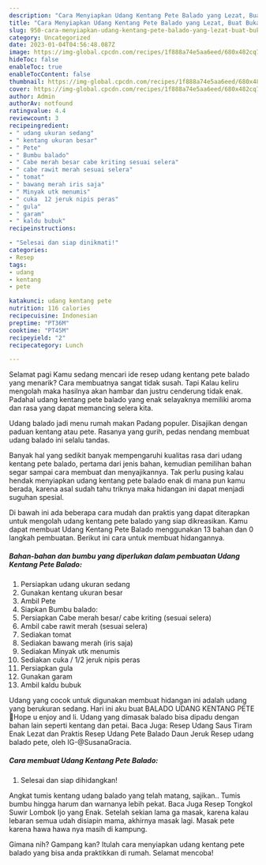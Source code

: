 ```yaml
---
description: "Cara Menyiapkan Udang Kentang Pete Balado yang Lezat, Buat Buka Puasa}"
title: "Cara Menyiapkan Udang Kentang Pete Balado yang Lezat, Buat Buka Puasa}"
slug: 950-cara-menyiapkan-udang-kentang-pete-balado-yang-lezat-buat-buka-puasa
category: Uncategorized
date: 2023-01-04T04:56:48.087Z
image: https://img-global.cpcdn.com/recipes/1f888a74e5aa6eed/680x482cq70/udang-kentang-pete-balado-foto-resep-utama.jpg
hideToc: false
enableToc: true
enableTocContent: false
thumbnail: https://img-global.cpcdn.com/recipes/1f888a74e5aa6eed/680x482cq70/udang-kentang-pete-balado-foto-resep-utama.jpg
cover: https://img-global.cpcdn.com/recipes/1f888a74e5aa6eed/680x482cq70/udang-kentang-pete-balado-foto-resep-utama.jpg
author: Admin
authorAv: notfound
ratingvalue: 4.4
reviewcount: 3
recipeingredient:
- " udang ukuran sedang"
- " kentang ukuran besar"
- " Pete"
- " Bumbu balado"
- " Cabe merah besar cabe kriting sesuai selera"
- " cabe rawit merah sesuai selera"
- " tomat"
- " bawang merah iris saja"
- " Minyak utk menumis"
- " cuka  12 jeruk nipis peras"
- " gula"
- " garam"
- " kaldu bubuk"
recipeinstructions:

- "Selesai dan siap dinikmati!"
categories:
- Resep
tags:
- udang
- kentang
- pete

katakunci: udang kentang pete 
nutrition: 116 calories
recipecuisine: Indonesian
preptime: "PT36M"
cooktime: "PT45M"
recipeyield: "2"
recipecategory: Lunch

---
```



Selamat pagi Kamu sedang mencari ide resep udang kentang pete balado yang menarik? Cara membuatnya sangat tidak susah. Tapi Kalau keliru mengolah maka hasilnya akan hambar dan justru cenderung tidak enak. Padahal udang kentang pete balado yang enak selayaknya memiliki aroma dan rasa yang dapat memancing selera kita.


Udang balado jadi menu rumah makan Padang populer. Disajikan dengan paduan kentang atau pete. Rasanya yang gurih, pedas nendang membuat udang balado ini selalu tandas.

Banyak hal yang sedikit banyak mempengaruhi kualitas rasa dari udang kentang pete balado, pertama dari jenis bahan, kemudian pemilihan bahan segar sampai cara membuat dan menyajikannya. Tak perlu pusing kalau hendak menyiapkan udang kentang pete balado enak di mana pun kamu berada, karena asal sudah tahu triknya maka hidangan ini dapat menjadi suguhan spesial.


Di bawah ini ada beberapa cara mudah dan praktis yang dapat diterapkan untuk mengolah udang kentang pete balado yang siap dikreasikan. Kamu dapat membuat Udang Kentang Pete Balado menggunakan 13 bahan dan 0 langkah pembuatan. Berikut ini cara untuk membuat hidangannya.

<!--inarticleads1-->

##### Bahan-bahan dan bumbu yang diperlukan dalam pembuatan Udang Kentang Pete Balado:

1. Persiapkan  udang ukuran sedang
1. Gunakan  kentang ukuran besar
1. Ambil  Pete
1. Siapkan  Bumbu balado:
1. Persiapkan  Cabe merah besar/ cabe kriting (sesuai selera)
1. Ambil  cabe rawit merah (sesuai selera)
1. Sediakan  tomat
1. Sediakan  bawang merah (iris saja)
1. Sediakan  Minyak utk menumis
1. Sediakan  cuka / 1/2 jeruk nipis peras
1. Persiapkan  gula
1. Gunakan  garam
1. Ambil  kaldu bubuk


Udang yang cocok untuk digunakan membuat hidangan ini adalah udang yang berukuran sedang. Hari ini aku buat BALADO UDANG KENTANG PETE🍴Hope u enjoy and li. Udang yang dimasak balado bisa dipadu dengan bahan lain seperti kentang dan petai. Baca Juga: Resep Udang Saus Tiram Enak Lezat dan Praktis Resep Udang Pete Balado Daun Jeruk⁣ Resep udang balado pete, oleh IG-@SusanaGracia. 

<!--inarticleads2-->

##### Cara membuat Udang Kentang Pete Balado:


1. Selesai dan siap dihidangkan!

Angkat tumis kentang udang balado yang telah matang, sajikan.. Tumis bumbu hingga harum dan warnanya lebih pekat. Baca Juga Resep Tongkol Suwir Lombok Ijo yang Enak. Setelah sekian lama ga masak, karena kalau lebaran semua udah disiapin mama, akhirnya masak lagi. Masak pete karena hawa hawa nya masih di kampung. 

Gimana nih? Gampang kan? Itulah cara menyiapkan udang kentang pete balado yang bisa anda praktikkan di rumah. Selamat mencoba!
